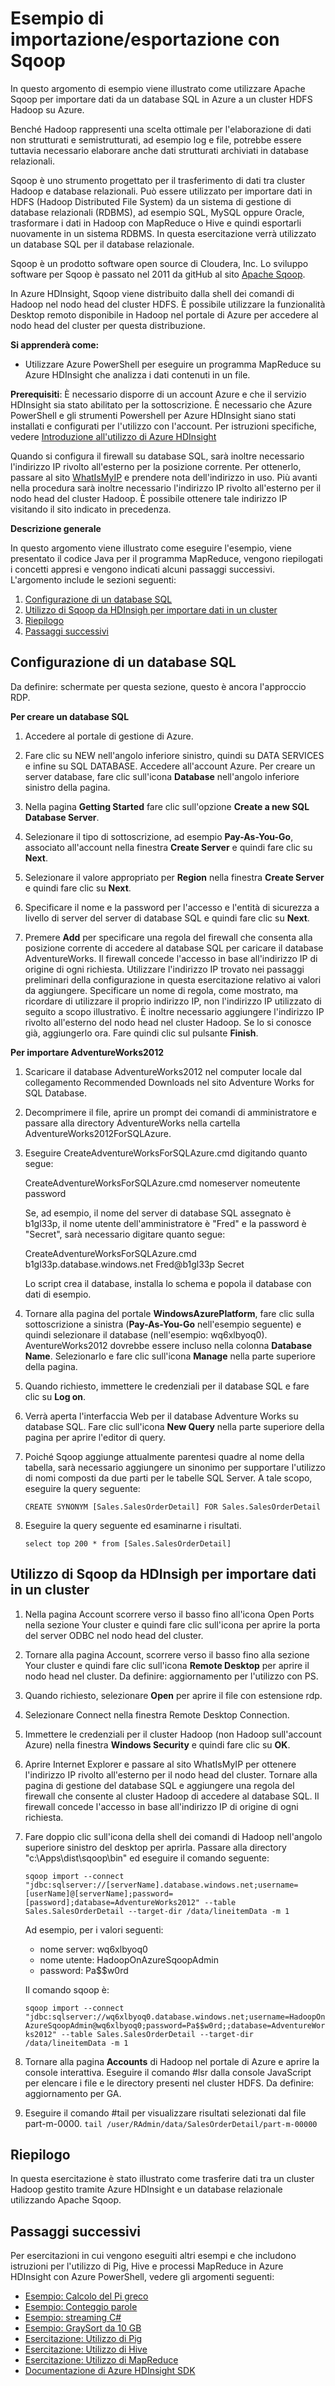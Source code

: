 <properties linkid="manage-services-hdinsight-sample-sqoop-import-export" urlDisplayName="HDInsight Samples" pageTitle="Sqoop Import-Export sample | Windows Azure" metaKeywords="hdinsight, hdinsight administration, hdinsight administration azure" description="Learn how to run Sqoop import and export on HDInsight." umbracoNaviHide="0" disqusComments="1" writer="bradsev" editor="cgronlun" manager="paulettm" title="Sqoop Import-Export sample" />

Esempio di importazione/esportazione con Sqoop
==============================================

In questo argomento di esempio viene illustrato come utilizzare Apache Sqoop per importare dati da un database SQL in Azure a un cluster HDFS Hadoop su Azure.

Benché Hadoop rappresenti una scelta ottimale per l'elaborazione di dati non strutturati e semistrutturati, ad esempio log e file, potrebbe essere tuttavia necessario elaborare anche dati strutturati archiviati in database relazionali.

Sqoop è uno strumento progettato per il trasferimento di dati tra cluster Hadoop e database relazionali. Può essere utilizzato per importare dati in HDFS (Hadoop Distributed File System) da un sistema di gestione di database relazionali (RDBMS), ad esempio SQL, MySQL oppure Oracle, trasformare i dati in Hadoop con MapReduce o Hive e quindi esportarli nuovamente in un sistema RDBMS. In questa esercitazione verrà utilizzato un database SQL per il database relazionale.

Sqoop è un prodotto software open source di Cloudera, Inc. Lo sviluppo software per Sqoop è passato nel 2011 da gitHub al sito [Apache Sqoop](http://sqoop.apache.org/).

In Azure HDInsight, Sqoop viene distribuito dalla shell dei comandi di Hadoop nel nodo head del cluster HDFS. È possibile utilizzare la funzionalità Desktop remoto disponibile in Hadoop nel portale di Azure per accedere al nodo head del cluster per questa distribuzione.

**Si apprenderà come:**

-   Utilizzare Azure PowerShell per eseguire un programma MapReduce su Azure HDInsight che analizza i dati contenuti in un file.

**Prerequisiti**: È necessario disporre di un account Azure e che il servizio HDInsight sia stato abilitato per la sottoscrizione. È necessario che Azure PowerShell e gli strumenti Powershell per Azure HDInsight siano stati installati e configurati per l'utilizzo con l'account. Per istruzioni specifiche, vedere [Introduzione all'utilizzo di Azure HDInsight](/en-us/manage/services/hdinsight/get-started-hdinsight/)

Quando si configura il firewall su database SQL, sarà inoltre necessario l'indirizzo IP rivolto all'esterno per la posizione corrente. Per ottenerlo, passare al sito [WhatIsMyIP](http://www.whatismyip.com/) e prendere nota dell'indirizzo in uso. Più avanti nella procedura sarà inoltre necessario l'indirizzo IP rivolto all'esterno per il nodo head del cluster Hadoop. È possibile ottenere tale indirizzo IP visitando il sito indicato in precedenza.

**Descrizione generale** 

In questo argomento viene illustrato come eseguire l'esempio, viene presentato il codice Java per il programma MapReduce, vengono riepilogati i concetti appresi e vengono indicati alcuni passaggi successivi. L'argomento include le sezioni seguenti:

1.  [Configurazione di un database SQL](#set-up-sql)
2.  [Utilizzo di Sqoop da HDInsigh per importare dati in un cluster](#java-code)
3.  [Riepilogo](#summary)
4.  [Passaggi successivi](#next-steps)

Configurazione di un database SQL
---------------------------------

Da definire: schermate per questa sezione, questo è ancora l'approccio RDP.

**Per creare un database SQL**

1.  Accedere al portale di gestione di Azure.
2.  Fare clic su NEW nell'angolo inferiore sinistro, quindi su DATA SERVICES e infine su SQL DATABASE. Accedere all'account Azure. Per creare un server database, fare clic sull'icona **Database** nell'angolo inferiore sinistro della pagina.

3.  Nella pagina **Getting Started** fare clic sull'opzione **Create a new SQL Database Server**.

4.  Selezionare il tipo di sottoscrizione, ad esempio **Pay-As-You-Go**, associato all'account nella finestra **Create Server** e quindi fare clic su **Next**.

5.  Selezionare il valore appropriato per **Region** nella finestra **Create Server** e quindi fare clic su **Next**.

6.  Specificare il nome e la password per l'accesso e l'entità di sicurezza a livello di server del server di database SQL e quindi fare clic su **Next**.

7.  Premere **Add** per specificare una regola del firewall che consenta alla posizione corrente di accedere al database SQL per caricare il database AdventureWorks. Il firewall concede l'accesso in base all'indirizzo IP di origine di ogni richiesta. Utilizzare l'indirizzo IP trovato nei passaggi preliminari della configurazione in questa esercitazione relativo ai valori da aggiungere. Specificare un nome di regola, come mostrato, ma ricordare di utilizzare il proprio indirizzo IP, non l'indirizzo IP utilizzato di seguito a scopo illustrativo. È inoltre necessario aggiungere l'indirizzo IP rivolto all'esterno del nodo head nel cluster Hadoop. Se lo si conosce già, aggiungerlo ora. Fare quindi clic sul pulsante **Finish**.

**Per importare AdventureWorks2012**

1.  Scaricare il database AdventureWorks2012 nel computer locale dal collegamento Recommended Downloads nel sito Adventure Works for SQL Database.

2.  Decomprimere il file, aprire un prompt dei comandi di amministratore e passare alla directory AdventureWorks nella cartella AdventureWorks2012ForSQLAzure.

3.  Eseguire CreateAdventureWorksForSQLAzure.cmd digitando quanto segue:

	CreateAdventureWorksForSQLAzure.cmd nomeserver nomeutente password

	Se, ad esempio, il nome del server di database SQL assegnato è b1gl33p, il nome utente dell'amministratore è "Fred" e la password è "Secret", sarà necessario digitare quanto segue:

	CreateAdventureWorksForSQLAzure.cmd b1gl33p.database.windows.net Fred@b1gl33p Secret

	Lo script crea il database, installa lo schema e popola il database con dati di esempio.

1.  Tornare alla pagina del portale **WindowsAzurePlatform**, fare clic sulla sottoscrizione a sinistra (**Pay-As-You-Go** nell'esempio seguente) e quindi selezionare il database (nell'esempio: wq6xlbyoq0). AventureWorks2012 dovrebbe essere incluso nella colonna **Database Name**. Selezionarlo e fare clic sull'icona **Manage** nella parte superiore della pagina.

2.  Quando richiesto, immettere le credenziali per il database SQL e fare clic su **Log on**.

3.  Verrà aperta l'interfaccia Web per il database Adventure Works su database SQL. Fare clic sull'icona **New Query** nella parte superiore della pagina per aprire l'editor di query.

4.  Poiché Sqoop aggiunge attualmente parentesi quadre al nome della tabella, sarà necessario aggiungere un sinonimo per supportare l'utilizzo di nomi composti da due parti per le tabelle SQL Server. A tale scopo, eseguire la query seguente:

	`CREATE SYNONYM [Sales.SalesOrderDetail] FOR Sales.SalesOrderDetail`

1.  Eseguire la query seguente ed esaminarne i risultati.

	`select top 200 * from [Sales.SalesOrderDetail] `

Utilizzo di Sqoop da HDInsigh per importare dati in un cluster
--------------------------------------------------------------

1.  Nella pagina Account scorrere verso il basso fino all'icona Open Ports nella sezione Your cluster e quindi fare clic sull'icona per aprire la porta del server ODBC nel nodo head del cluster.

2.  Tornare alla pagina Account, scorrere verso il basso fino alla sezione Your cluster e quindi fare clic sull'icona **Remote Desktop** per aprire il nodo head nel cluster. Da definire: aggiornamento per l'utilizzo con PS.

3.  Quando richiesto, selezionare **Open** per aprire il file con estensione rdp.

4.  Selezionare Connect nella finestra Remote Desktop Connection.

5.  Immettere le credenziali per il cluster Hadoop (non Hadoop sull'account Azure) nella finestra **Windows Security** e quindi fare clic su **OK**.

6.  Aprire Internet Explorer e passare al sito WhatIsMyIP per ottenere l'indirizzo IP rivolto all'esterno per il nodo head del cluster. Tornare alla pagina di gestione del database SQL e aggiungere una regola del firewall che consente al cluster Hadoop di accedere al database SQL. Il firewall concede l'accesso in base all'indirizzo IP di origine di ogni richiesta.

7.  Fare doppio clic sull'icona della shell dei comandi di Hadoop nell'angolo superiore sinistro del desktop per aprirla. Passare alla directory "c:\\Apps\\dist\\sqoop\\bin" ed eseguire il comando seguente:

    `sqoop import --connect "jdbc:sqlserver://[serverName].database.windows.net;username=[userName]@[serverName];password=[password];database=AdventureWorks2012" --table Sales.SalesOrderDetail --target-dir /data/lineitemData -m 1`

    Ad esempio, per i valori seguenti: 
	* nome server: wq6xlbyoq0 
	* nome utente: HadoopOnAzureSqoopAdmin 
	* password: Pa\$\$w0rd

    Il comando sqoop è:

    `sqoop import --connect "jdbc:sqlserver://wq6xlbyoq0.database.windows.net;username=HadoopOnAzureSqoopAdmin@wq6xlbyoq0;password=Pa$$w0rd;;database=AdventureWorks2012" --table Sales.SalesOrderDetail --target-dir /data/lineitemData -m 1`

8.  Tornare alla pagina **Accounts** di Hadoop nel portale di Azure e aprire la console interattiva. Eseguire il comando \#lsr dalla console JavaScript per elencare i file e le directory presenti nel cluster HDFS. Da definire: aggiornamento per GA.

9.  Eseguire il comando \#tail per visualizzare risultati selezionati dal file part-m-0000. `tail /user/RAdmin/data/SalesOrderDetail/part-m-00000`

Riepilogo
---------

In questa esercitazione è stato illustrato come trasferire dati tra un cluster Hadoop gestito tramite Azure HDInsight e un database relazionale utilizzando Apache Sqoop.

Passaggi successivi
-------------------

Per esercitazioni in cui vengono eseguiti altri esempi e che includono istruzioni per l'utilizzo di Pig, Hive e processi MapReduce in Azure HDInsight con Azure PowerShell, vedere gli argomenti seguenti:

-   [Esempio: Calcolo del Pi greco](/en-us/manage/services/hdinsight/howto-run-samples/sample-pi-estimator/)
-   [Esempio: Conteggio parole](/en-us/manage/services/hdinsight/howto-run-samples/sample-wordcount/)
-   [Esempio: streaming C\#](/en-us/manage/services/hdinsight/howto-run-samples/sample-csharp-streaming/)
-   [Esempio: GraySort da 10 GB](/en-us/manage/services/hdinsight/howto-run-samples/sample-10gb-graysort/)
-   [Esercitazione: Utilizzo di Pig](/en-us/manage/services/hdinsight/using-pig-with-hdinsight/)
-   [Esercitazione: Utilizzo di Hive](/en-us/manage/services/hdinsight/using-hive-with-hdinsight/)
-   [Esercitazione: Utilizzo di MapReduce](/en-us/manage/services/hdinsight/using-mapreduce-with-hdinsight/)
-   [Documentazione di Azure HDInsight SDK](http://msdnstage.redmond.corp.microsoft.com/en-us/library/dn479185.aspx)

